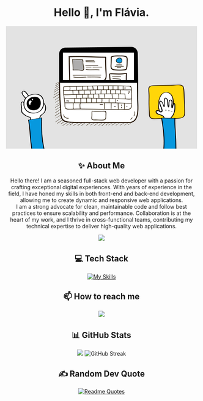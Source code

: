 <div align="center">
  <h1>Hello 👋, I'm Flávia.</h1>
  <p><img src="web.gif" width="500" alt="web.gif"></p>

  ## ✨ About Me

  Hello there! I am a seasoned full-stack web developer with a passion for crafting exceptional digital experiences. With years of experience in the field, I have honed my skills in both front-end and back-end development, allowing me to create dynamic and responsive web applications.  
  I am a strong advocate for clean, maintainable code and follow best practices to ensure scalability and performance. Collaboration is at the heart of my work, and I thrive in cross-functional teams, contributing my technical expertise to deliver high-quality web applications.

  ![](https://komarev.com/ghpvc/?username=flaviareisv&style=flat-square)

  ## 💻 Tech Stack

  [![My Skills](https://skillicons.dev/icons?i=nodejs,react,js,ts,nextjs,graphql,nestjs,docker,kubernetes)](https://skillicons.dev)

  ## 📫 How to reach me

  <p>
    <a href="https://www.linkedin.com/in/flavia-reis-valverde" target="blank">
      <img src="https://img.shields.io/badge/LinkedIn-0077B5?style=for-the-badge&logo=linkedin&logoColor=white" />
    </a>
  </p>

  ## 📊 GitHub Stats

  ![](https://github-readme-stats-nine-omega-95.vercel.app/api?username=flaviareisv&theme=tokyonight&show_icons=true&rank_icon=github)
  ![GitHub Streak](https://github-readme-streak-stats-sooty-rho.vercel.app/?user=flaviareisv&theme=tokyonight&mode=weekly)

  ## ✍️ Random Dev Quote

  [![Readme Quotes](https://quotes-github-readme.vercel.app/api?type=horizontal&theme=tokyonight)](https://github.com/piyushsuthar/github-readme-quotes)
</div>
